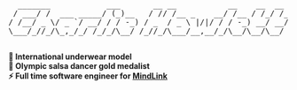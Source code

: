 <pre>
  _______            ___       __ __           __    __  __ 
 / ___/ /  ___ _____/ (_)__   / // /__ _    __/ /__ / /_/ /_
/ /__/ _ \/ _ `/ __/ / / -_) / _  / _ \ |/|/ / / -_) __/ __/
\___/_//_/\_,_/_/ /_/_/\__/ /_//_/\___/__,__/_/\__/\__/\__/ 

</pre>                                                          

**💪 International underwear model</br>
💃 Olympic salsa dancer gold medalist</br>
⚡ Full time software engineer for [MindLink](https://www.mindlinksoft.com)</br>**
